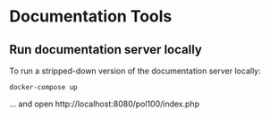 # Documentation Tools

## Run documentation server locally

To run a stripped-down version of the documentation server locally:

```shell
docker-compose up
```

... and open http://localhost:8080/pol100/index.php

